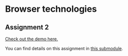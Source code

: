 # Browser technologies

## Assignment 2
[Check out the demo here.](https://browser-technologies-1920.herokuapp.com/)

You can find details on this assignment in [this submodule](https://github.com/lennartdeknikker/poll-creator).
